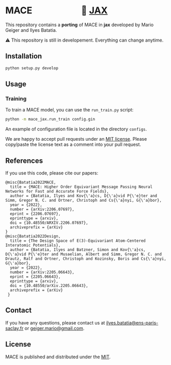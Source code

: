 # MACE &nbsp;&nbsp;&nbsp;&nbsp;&nbsp;&nbsp;&nbsp;&nbsp;&nbsp;&nbsp;&nbsp;&nbsp;&nbsp;&nbsp;&nbsp;&nbsp;&nbsp;&nbsp;&nbsp;&nbsp;&nbsp; :rocket: [JAX](https://github.com/google/jax) 

This repository contains a **porting** of MACE in **jax** developed by
Mario Geiger and Ilyes Batatia.

:warning: This repository is still in developement. Everything can change anytime.

## Installation

```sh
python setup.py develop
```

## Usage

### Training

To train a MACE model, you can use the `run_train.py` script:

```sh
python -m mace_jax.run_train config.gin
```

An example of configuration file is located in the directory `configs`.

We are happy to accept pull requests under an [MIT license](https://choosealicense.com/licenses/mit/). Please copy/paste the license text as a comment into your pull request.

## References

If you use this code, please cite our papers:
```text
@misc{Batatia2022MACE,
  title = {MACE: Higher Order Equivariant Message Passing Neural Networks for Fast and Accurate Force Fields},
  author = {Batatia, Ilyes and Kov{\'a}cs, D{\'a}vid P{\'e}ter and Simm, Gregor N. C. and Ortner, Christoph and Cs{\'a}nyi, G{\'a}bor},
  year = {2022},
  number = {arXiv:2206.07697},
  eprint = {2206.07697},
  eprinttype = {arxiv},
  doi = {10.48550/ARXIV.2206.07697},
  archiveprefix = {arXiv}
}
@misc{Batatia2022Design,
  title = {The Design Space of E(3)-Equivariant Atom-Centered Interatomic Potentials},
  author = {Batatia, Ilyes and Batzner, Simon and Kov{\'a}cs, D{\'a}vid P{\'e}ter and Musaelian, Albert and Simm, Gregor N. C. and Drautz, Ralf and Ortner, Christoph and Kozinsky, Boris and Cs{\'a}nyi, G{\'a}bor},
  year = {2022},
  number = {arXiv:2205.06643},
  eprint = {2205.06643},
  eprinttype = {arxiv},
  doi = {10.48550/arXiv.2205.06643},
  archiveprefix = {arXiv}
 }
```

## Contact

If you have any questions, please contact us at ilyes.batatia@ens-paris-saclay.fr or geiger.mario@gmail.com.

## License

MACE is published and distributed under the [MIT](MIT.md).
